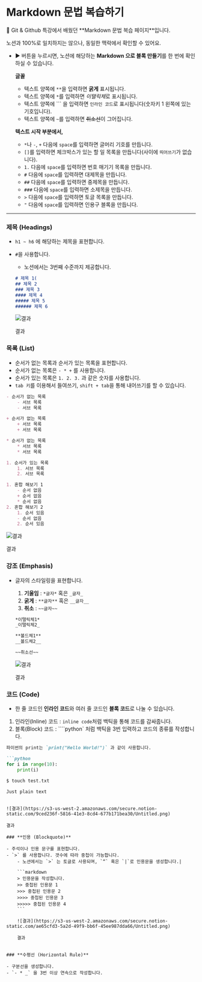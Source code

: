 # Markdown 문법 복습하기

<aside>
📌 Git & Github 특강에서 배웠던 **Markdown 문법 복습 페이지**입니다.

노션과 100%로 일치하지는 않으나, 동일한 맥락에서 확인할 수 있어요.

</aside>

- ▶️ 버튼을 누르시면, 노션에 해당하는 **Markdown 으로 블록 만들기**를 한 번에 확인하실 수 있습니다.
    
    **글꼴** 
    
    - 텍스트 양쪽에 `**`을 입력하면 **굵게** 표시됩니다.
    - 텍스트 양쪽에 `*`를 입력하면 *이탤릭체*로 표시됩니다.
    - 텍스트 양쪽에 ``` 을 입력하면 `인라인 코드`로 표시됩니다(숫자키 1 왼쪽에 있는 기호입니다).
    - 텍스트 양쪽에 `~`를 입력하면 ~~취소선~~이 그어집니다.
    
    **텍스트 시작 부분에서,** 
    
    - `*`나 `-`, `+` 다음에 `space`를 입력하면 글머리 기호를 만듭니다.
    - `[]`를 입력하면 체크박스가 있는 할 일 목록을 만듭니다(사이에 `띄어쓰기`가 없습니다).
    - `1.` 다음에 `space`를 입력하면 번호 매기기 목록을 만듭니다.
    - `#` 다음에 `space`를 입력하면 대제목을 만듭니다.
    - `##` 다음에 `space`를 입력하면 중제목을 만듭니다.
    - `###` 다음에 `space`를 입력하면 소제목을 만듭니다.
    - `>` 다음에 `space`를 입력하면 토글 목록을 만듭니다.
    - `"` 다음에 `space`를 입력하면 인용구 블록을 만듭니다.

---

### **제목 (Headings)**

- `h1 ~ h6` 에 해당하는 제목을 표현합니다.
- `#`을 사용합니다.
    - 노션에서는 3번째 수준까지 제공합니다.
    
    ```markdown
    # 제목 1(
    ## 제목 2
    ### 제목 3
    #### 제목 4
    ##### 제목 5
    ###### 제목 6
    ```
    
    ![결과](https://s3-us-west-2.amazonaws.com/secure.notion-static.com/b1534e2b-b67f-47d0-b966-76b3f50d09ad/Untitled.png)
    
    결과
    

### **목록 (List)**

- 순서가 없는 목록과 순서가 있는 목록을 표현합니다.
- 순서가 없는 목록은 `- * +` 를 사용합니다.
- 순서가 있는 목록은 `1. 2. 3.` 과 같은 숫자를 사용합니다.
- `tab 키`를 이용해서 들여쓰기, `shift + tab`을 통해 내어쓰기를 할 수 있습니다.

```markdown
- 순서가 없는 목록
	- 서브 목록
	- 서브 목록

+ 순서가 없는 목록
	+ 서브 목록
	+ 서브 목록

* 순서가 없는 목록
	* 서브 목록
	* 서브 목록

1. 순서가 있는 목록
	1. 서브 목록
	2. 서브 목록

1. 혼합 해보기 1
	- 순서 없음
	+ 순서 없음
	* 순서 없음
2. 혼합 해보기 2
	1. 순서 있음
	- 순서 없음
	2. 순서 있음
```

![결과](https://s3-us-west-2.amazonaws.com/secure.notion-static.com/00bafa7d-6880-4280-a763-e65d1c6356ca/Untitled.png)

결과

### **강조 (Emphasis)**

- 글자의 스타일링을 표현합니다.
    1. **기울임** : `*글자*` 혹은 `_글자_`
    2. **굵게** : `**글자**` 혹은 `__글자__`
    3. **취소** : `~~글자~~`
    
    ```markdown
    *이탤릭체1* 
    _이탤릭체2_
    
    **볼드체1**
    __볼드체2__
    
    ~~취소선~~
    ```
    
    ![결과](https://s3-us-west-2.amazonaws.com/secure.notion-static.com/77e83882-4710-4bcd-a010-8b2e88cfb543/Untitled.png)
    
    결과
    

### **코드 (Code)**

- 한 줄 코드인 **인라인 코드**와 여러 줄 코드인 **블록 코드**로 나눌 수 있습니다.
1. 인라인(Inline) 코드 : ``inline code``처럼 백틱을 통해 코드를 감싸줍니다.
2. 블록(Block) 코드 : ````python` 처럼 백틱을 3번 입력하고 코드의 종류를 작성합니다.

```markdown
파이썬의 print는 `print("Hello World!")` 과 같이 사용합니다.

```python
for i in range(10):
	print(i)
```

```bash
$ touch test.txt
```

```
Just plain text
```
```

![결과](https://s3-us-west-2.amazonaws.com/secure.notion-static.com/9ced236f-5816-41e3-8cd4-677b171bea30/Untitled.png)

결과

### **인용 (Blockquote)**

- 주석이나 인용 문구를 표현합니다.
- `>` 를 사용합니다. 갯수에 따라 중첩이 가능합니다.
    - 노션에서는 `>` 는 토글로 사용되며, `“` 혹은 `|`로 인용문을 생성합니다.|
    
    ```markdown
    > 인용문을 작성합니다.
    >> 중첩된 인용문 1
    >>> 중첩된 인용문 2
    >>>> 중첩된 인용문 3
    >>>>> 중첩된 인용문 4
    ```
    
    ![결과](https://s3-us-west-2.amazonaws.com/secure.notion-static.com/ae65cfd3-5a2d-49f9-bb6f-45ee987dda66/Untitled.png)
    
    결과
    

### **수평선 (Horizontal Rule)**

- 구분선을 생성합니다.
- `- * _` 을 3번 이상 연속으로 작성합니다.

